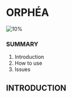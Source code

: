 # ORPHÉA

![10%](https://progress-bar.dev/10/?title=V1+Completed)

### SUMMARY

1. Introduction
2. How to use
3. Issues

## INTRODUCTION
